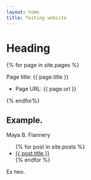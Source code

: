 ```yaml
---
layout: home
title: Testing website
---
```


# Heading

{% for page in site.pages %}

Page title: {{ page.title }}

- Page URL: {{ page.url }}

{% endfor%}

## Example.

Maya B. Flannery

<ul>
  {% for post in site.posts %}
    <li>
      <a href="{{ post.url }}">{{ post.title }}</a>
    </li>
  {% endfor %}
</ul>

Ex two.
